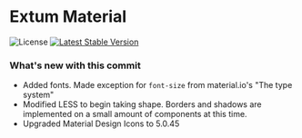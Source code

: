 <!--# Material

![License](https://img.shields.io/badge/license-MIT-blue.svg) [![Latest Stable Version](https://img.shields.io/packagist/v/extum/flarum-ext-material2.svg)](https://packagist.org/packages/extum/flarum-ext-material2)

A [Flarum](http://flarum.org) extension. 

### Installation

Use [Bazaar](https://discuss.flarum.org/d/5151-flagrow-bazaar-the-extension-marketplace) or install manually with composer:

```sh
composer require extum/flarum-ext-material2
```

### Updating

```sh
composer update extum/flarum-ext-material2
```

### Links

- [Packagist](https://packagist.org/packages/extum/flarum-ext-material2)

### Source

```sh
npm i
```-->
# Extum Material
![License](https://img.shields.io/badge/license-MIT-blue.svg) [![Latest Stable Version](https://img.shields.io/packagist/v/extum/flarum-ext-material.svg)](https://packagist.org/packages/extum/flarum-ext-material)

### What's new with this commit
* Added fonts. Made exception for `font-size` from material.io's "The type system"
* Modified LESS to begin taking shape. Borders and shadows are implemented on a small amount of components at this time.
* Upgraded Material Design Icons to 5.0.45